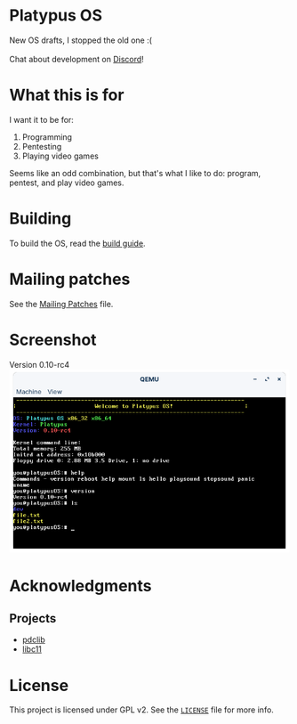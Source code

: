 # Platypus OS
New OS drafts, I stopped the old one :(
<br/><br/>
Chat about development on [Discord](https://discord.gg/t6keJw974q)!

# What this is for
I want it to be for:
1. Programming
2. Pentesting
3. Playing video games

Seems like an odd combination, but that's what I like to do: program, pentest, and play video games.

# Building
To build the OS, read the [build guide](docs/Building.md).

# Mailing patches
See the [Mailing Patches](docs/Mailing-Patches.md) file.

# Screenshot
Version 0.10-rc4
![Image](screenshots/Screenshot-0.10-rc4.png)

# Acknowledgments
## Projects
- [pdclib](https://github.com/DevSolar/pdclib)
- [libc11](https://github.com/dryc/libc11)

# License
This project is licensed under GPL v2. See the [`LICENSE`](LICENSE) file for more info.
